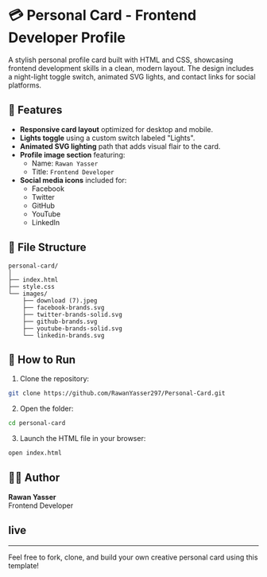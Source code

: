 # 💳 Personal Card - Frontend Developer Profile

A stylish personal profile card built with HTML and CSS, showcasing frontend development skills in a clean, modern layout. The design includes a night-light toggle switch, animated SVG lights, and contact links for social platforms.

## 🌟 Features

- **Responsive card layout** optimized for desktop and mobile.
- **Lights toggle** using a custom switch labeled "Lights".
- **Animated SVG lighting** path that adds visual flair to the card.
- **Profile image section** featuring:
  - Name: `Rawan Yasser`
  - Title: `Frontend Developer`
- **Social media icons** included for:
  - Facebook
  - Twitter
  - GitHub
  - YouTube
  - LinkedIn

## 📁 File Structure

```
personal-card/
│
├── index.html
├── style.css
└── images/
    ├── download (7).jpeg
    ├── facebook-brands.svg
    ├── twitter-brands-solid.svg
    ├── github-brands.svg
    ├── youtube-brands-solid.svg
    └── linkedin-brands.svg
```


## 🚀 How to Run

1. Clone the repository:
```bash
git clone https://github.com/RawanYasser297/Personal-Card.git
```

2. Open the folder:
```bash
cd personal-card
```

3. Launch the HTML file in your browser:
```bash
open index.html
```

## 🧑‍💻 Author

**Rawan Yasser**  
Frontend Developer  

## live 


---

Feel free to fork, clone, and build your own creative personal card using this template!

